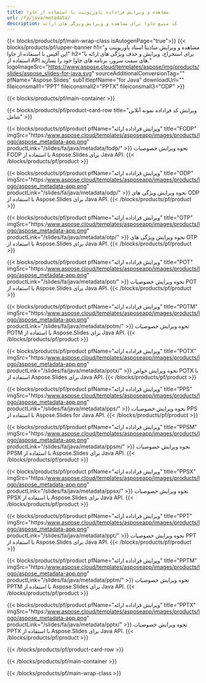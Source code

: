 ```yaml
---
title: مشاهده و ویرایش فراداده پاورپوینت با استفاده از جاوا
url: /fa/java/metadata/
description: کد منبع جاوا برای مشاهده و ویرایش ویژگی های ارائه
---
```


{{< blocks/products/pf/main-wrap-class isAutogenPage="true">}}
{{< blocks/products/pf/upper-banner h1="مشاهده و ویرایش متادیتا اسناد پاورپوینت و اپن آفیس با استفاده از جاوا" h2="برای استخراج، ویرایش و حذف ویژگی های ارائه با استفاده از API های سمت سرور، برنامه های جاوا خود را بسازید." logoImageSrc="https://www.aspose.cloud/templates/aspose/img/products/slides/aspose_slides-for-java.svg" sourceAdditionalConversionTag="" pfName="Aspose.Slides" subTitlepfName="for Java" downloadUrl="" fileiconsmall1="PPT" fileiconsmall2="PPTX" fileiconsmall3="ODP" >}}

{{< blocks/products/pf/main-container >}}

{{< blocks/products/pf/product-card-row title="ویرایش کد فراداده نمونه آنلاین شامل" >}}

{{< blocks/products/pf/product pfName="ویرایش فراداده ارائه" title="FODP" imgSrc="https:/www.aspose.cloud/templates/asposeapp/images/products/logo/aspose_metadata-app.png" productLink="/slides/fa/java/metadata/fodp/" >}}
نحوه ویرایش خصوصیات FODP با استفاده از Aspose.Slides برای Java API.
{{< /blocks/products/pf/product >}}

{{< blocks/products/pf/product pfName="ویرایش فراداده ارائه" title="ODP" imgSrc="https:/www.aspose.cloud/templates/asposeapp/images/products/logo/aspose_metadata-app.png" productLink="/slides/fa/java/metadata/odp/" >}}
نحوه ویرایش ویژگی های ODP با استفاده از Aspose.Slides برای Java API.
{{< /blocks/products/pf/product >}}

{{< blocks/products/pf/product pfName="ویرایش فراداده ارائه" title="OTP" imgSrc="https:/www.aspose.cloud/templates/asposeapp/images/products/logo/aspose_metadata-app.png" productLink="/slides/fa/java/metadata/otp/" >}}
نحوه ویرایش ویژگی های OTP با استفاده از Aspose.Slides برای Java API.
{{< /blocks/products/pf/product >}}

{{< blocks/products/pf/product pfName="ویرایش فراداده ارائه" title="POT" imgSrc="https:/www.aspose.cloud/templates/asposeapp/images/products/logo/aspose_metadata-app.png" productLink="/slides/fa/java/metadata/pot/" >}}
نحوه ویرایش خصوصیات POT با استفاده از Aspose.Slides برای Java API.
{{< /blocks/products/pf/product >}}

{{< blocks/products/pf/product pfName="ویرایش فراداده ارائه" title="POTM" imgSrc="https:/www.aspose.cloud/templates/asposeapp/images/products/logo/aspose_metadata-app.png" productLink="/slides/fa/java/metadata/potm/" >}}
نحوه ویرایش خصوصیات POTM با استفاده از Aspose.Slides برای Java API.
{{< /blocks/products/pf/product >}}

{{< blocks/products/pf/product pfName="ویرایش فراداده ارائه" title="POTX" imgSrc="https:/www.aspose.cloud/templates/asposeapp/images/products/logo/aspose_metadata-app.png" productLink="/slides/fa/java/metadata/potx/" >}}
نحوه ویرایش خواص POTX با استفاده از Aspose.Slides برای Java API.
{{< /blocks/products/pf/product >}}

{{< blocks/products/pf/product pfName="ویرایش فراداده ارائه" title="PPS" imgSrc="https:/www.aspose.cloud/templates/asposeapp/images/products/logo/aspose_metadata-app.png" productLink="/slides/fa/java/metadata/pps/" >}}
نحوه ویرایش خصوصیات PPS با استفاده از Aspose.Slides for Java API.
{{< /blocks/products/pf/product >}}

{{< blocks/products/pf/product pfName="ویرایش فراداده ارائه" title="PPSM" imgSrc="https:/www.aspose.cloud/templates/asposeapp/images/products/logo/aspose_metadata-app.png" productLink="/slides/fa/java/metadata/ppsm/" >}}
نحوه ویرایش خصوصیات PPSM با استفاده از Aspose.Slides برای Java API.
{{< /blocks/products/pf/product >}}

{{< blocks/products/pf/product pfName="ویرایش فراداده ارائه" title="PPSX" imgSrc="https:/www.aspose.cloud/templates/asposeapp/images/products/logo/aspose_metadata-app.png" productLink="/slides/fa/java/metadata/ppsx/" >}}
نحوه ویرایش خصوصیات PPSX با استفاده از Aspose.Slides برای Java API.
{{< /blocks/products/pf/product >}}

{{< blocks/products/pf/product pfName="ویرایش فراداده ارائه" title="PPT" imgSrc="https:/www.aspose.cloud/templates/asposeapp/images/products/logo/aspose_metadata-app.png" productLink="/slides/fa/java/metadata/ppt/" >}}
نحوه ویرایش خصوصیات PPT با استفاده از Aspose.Slides برای Java API.
{{< /blocks/products/pf/product >}}

{{< blocks/products/pf/product pfName="ویرایش فراداده ارائه" title="PPTM" imgSrc="https:/www.aspose.cloud/templates/asposeapp/images/products/logo/aspose_metadata-app.png" productLink="/slides/fa/java/metadata/pptm/" >}}
نحوه ویرایش خصوصیات PPTM با استفاده از Aspose.Slides برای Java API.
{{< /blocks/products/pf/product >}}

{{< blocks/products/pf/product pfName="ویرایش فراداده ارائه" title="PPTX" imgSrc="https:/www.aspose.cloud/templates/asposeapp/images/products/logo/aspose_metadata-app.png" productLink="/slides/fa/java/metadata/pptx/" >}}
نحوه ویرایش خصوصیات PPTX با استفاده از Aspose.Slides برای Java API.
{{< /blocks/products/pf/product >}}



{{< /blocks/products/pf/product-card-row >}}

{{< /blocks/products/pf/main-container >}}
    
{{< /blocks/products/pf/main-wrap-class >}}
